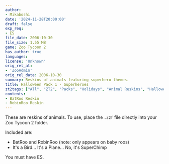 ```yaml
---
author:
- Mikaboshi
date: '2024-11-28T20:00:00'
draft: false
exp_req:
- ES
file_date: 2006-10-30
file_size: 1.55 MB
game: Zoo Tycoon 2
has_author: true
languages:
license: 'Unknown'
orig_rel_at:
- 'ZooAdmin'
orig_rel_date: 2006-10-30
summary: Reskins of animals featuring superhero themes.
title: Halloween Pack 1 - Superheroes
zt2tags: ["All", "ZT2", "Packs", "Holidays", "Animal Reskins", "Halloween", "Texture Mods"]
contents:
- BatRoo Reskin
- RobinRoo Reskin
---
```

These are reskins of animals. To use, place the `.z2f` file directly into your Zoo Tycoon 2 folder.  

Included are:  
- BatRoo and RobinRoo (note: only appears on baby roos)  
- It's a Bird... It's a Plane... No, it's SuperChimp  

You must have ES.
